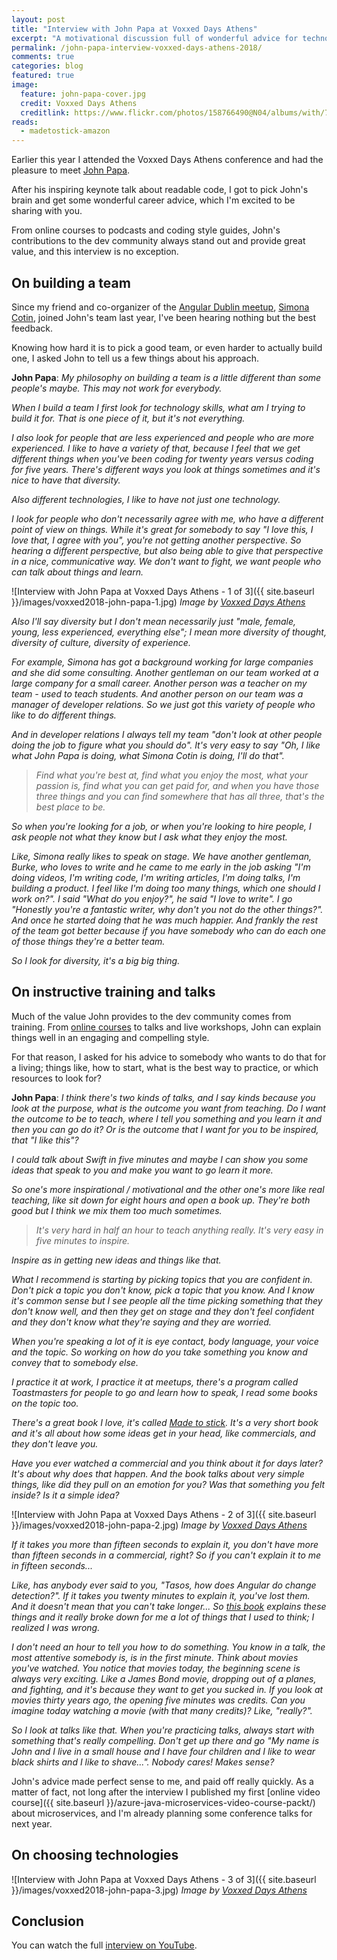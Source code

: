 ```yaml
---
layout: post
title: "Interview with John Papa at Voxxed Days Athens"
excerpt: "A motivational discussion full of wonderful advice for technology professionals"
permalink: /john-papa-interview-voxxed-days-athens-2018/
comments: true
categories: blog
featured: true
image:
  feature: john-papa-cover.jpg
  credit: Voxxed Days Athens
  creditlink: https://www.flickr.com/photos/158766490@N04/albums/with/72157697086737724
reads:
  - madetostick-amazon
---
```


Earlier this year I attended the Voxxed Days Athens conference and had the pleasure to meet [John Papa](https://johnpapa.net/).

After his inspiring keynote talk about readable code, I got to pick John's brain and get some wonderful career advice, which I'm excited to be sharing with you. 

From online courses to podcasts and coding style guides, John's contributions to the dev community always stand out and provide great value, and this interview is no exception.

## On building a team

Since my friend and co-organizer of the [Angular Dublin meetup](https://www.meetup.com/AngularJSDublin/), [Simona Cotin](https://twitter.com/simona_cotin), joined John's team last year, I've been hearing nothing but the best feedback.

Knowing how hard it is to pick a good team, or even harder to actually build one, I asked John to tell us a few things about his approach.

**John Papa**: *My philosophy on building a team is a little different than some people's maybe. This may not work for everybody.*

*When I build a team I first look for technology skills, what am I trying to build it for. That is one piece of it, but it's not everything.*

*I also look for people that are less experienced and people who are more experienced. I like to have a variety of that, because I feel that we get different things when you've been coding for twenty years versus coding for five years. There's different ways you look at things sometimes and it's nice to have that diversity.*

*Also different technologies, I like to have not just one technology.*

*I look for people who don't necessarily agree with me, who have a different point of view on things. While it's great for somebody to say "I love this, I love that, I agree with you", you're not getting another perspective. So hearing a different perspective, but also being able to give that perspective in a nice, communicative way. We don't want to fight, we want people who can talk about things and learn.*

![Interview with John Papa at Voxxed Days Athens - 1 of 3]({{ site.baseurl }}/images/voxxed2018-john-papa-1.jpg)
*Image by [Voxxed Days Athens](https://www.flickr.com/photos/158766490@N04/albums/with/72157697086737724)*

*Also I'll say diversity but I don't mean necessarily just "male, female, young, less experienced, everything else"; I mean more diversity of thought, diversity of culture, diversity of experience.*

*For example, Simona has got a background working for large companies and she did some consulting. Another gentleman on our team worked at a large company for a small career. Another person was a teacher on my team - used to teach students. And another person on our team was a manager of developer relations. So we just got this variety of people who like to do different things.*

*And in developer relations I always tell my team "don't look at other people doing the job to figure what you should do". It's very easy to say "Oh, I like what John Papa is doing, what Simona Cotin is doing, I'll do that".*

> *Find what you're best at, find what you enjoy the most, what your passion is, find what you can get paid for, and when you have those three things and you can find somewhere that has all three, that's the best place to be.*

*So when you're looking for a job, or when you're looking to hire people, I ask people not what they know but I ask what they enjoy the most.*

*Like, Simona really likes to speak on stage. We have another gentleman, Burke, who loves to write and he came to me early in the job asking "I'm doing videos, I'm writing code, I'm writing articles, I'm doing talks, I'm building a product. I feel like I'm doing too many things, which one should I work on?". I said "What do you enjoy?", he said "I love to write". I go "Honestly you're a fantastic writer, why don't you not do the other things?". And once he started doing that he was much happier. And frankly the rest of the team got better because if you have somebody who can do each one of those things they're a better team.*

*So I look for diversity, it's a big big thing.*

## On instructive training and talks

Much of the value John provides to the dev community comes from training. From [online courses](https://app.pluralsight.com/profile/author/john-papa) to talks and live workshops, John can explain things well in an engaging and compelling style.

For that reason, I asked for his advice to somebody who wants to do that for a living; things like, how to start, what is the best way to practice, or which resources to look for?

**John Papa**: *I think there's two kinds of talks, and I say kinds because you look at the purpose, what is the outcome you want from teaching. Do I want the outcome to be to teach, where I tell you something and you learn it and then you can go do it? Or is the outcome that I want for you to be inspired, that "I like this"?*

*I could talk about Swift in five minutes and maybe I can show you some ideas that speak to you and make you want to go learn it more.*

*So one's more inspirational / motivational and the other one's more like real teaching, like sit down for eight hours and open a book up. They're both good but I think we mix them too much sometimes.*

> *It's very hard in half an hour to teach anything really. It's very easy in five minutes to inspire.*

*Inspire as in getting new ideas and things like that.*

*What I recommend is starting by picking topics that you are confident in. Don't pick a topic you don't know, pick a topic that you know. And I know it's common sense but I see people all the time picking something that they don't know well, and then they get on stage and they don't feel confident and they don't know what they're saying and they are worried.*

*When you're speaking a lot of it is eye contact, body language, your voice and the topic. So working on how do you take something you know and convey that to somebody else.*

*I practice it at work, I practice it at meetups, there's a program called Toastmasters for people to go and learn how to speak, I read some books on the topic too.*

*There's a great book I love, it's called [Made to stick](http://geni.us/madetostick-amazon). It's a very short book and it's all about how some ideas get in your head, like commercials, and they don't leave you.*

*Have you ever watched a commercial and you think about it for days later? It's about why does that happen. And the book talks about very simple things, like did they pull on an emotion for you? Was that something you felt inside? Is it a simple idea?*

![Interview with John Papa at Voxxed Days Athens - 2 of 3]({{ site.baseurl }}/images/voxxed2018-john-papa-2.jpg)
*Image by [Voxxed Days Athens](https://www.flickr.com/photos/158766490@N04/albums/with/72157697086737724)*

*If it takes you more than fifteen seconds to explain it, you don't have more than fifteen seconds in a commercial, right? So if you can't explain it to me in fifteen seconds...*

*Like, has anybody ever said to you, "Tasos, how does Angular do change detection?". If it takes you twenty minutes to explain it, you've lost them. And it doesn't mean that you can't take longer... So [this book](http://geni.us/madetostick-amazon) explains these things and it really broke down for me a lot of things that I used to think; I realized I was wrong.*

*I don't need an hour to tell you how to do something. You know in a talk, the most attentive somebody is, is in the first minute. Think about movies you've watched. You notice that movies today, the beginning scene is always very exciting. Like a James Bond movie, dropping out of a planes, and fighting, and it's because they want to get you sucked in. If you look at movies thirty years ago, the opening five minutes was credits. Can you imagine today watching a movie (with that many credits)? Like, "really?".*

*So I look at talks like that. When you're practicing talks, always start with something that's really compelling. Don't get up there and go "My name is John and I live in a small house and I have four children and I like to wear black shirts and I like to shave...". Nobody cares! Makes sense?*

John's advice made perfect sense to me, and paid off really quickly. As a matter of fact, not long after the interview I published my first [online video course]({{ site.baseurl }}/azure-java-microservices-video-course-packt/) about microservices, and I'm already planning some conference talks for next year.

## On choosing technologies

![Interview with John Papa at Voxxed Days Athens - 3 of 3]({{ site.baseurl }}/images/voxxed2018-john-papa-3.jpg)
*Image by [Voxxed Days Athens](https://www.flickr.com/photos/158766490@N04/albums/with/72157697086737724)*

## Conclusion

You can watch the full [interview on YouTube](https://www.youtube.com/watch?v=VyXqm8E2F1Q).

